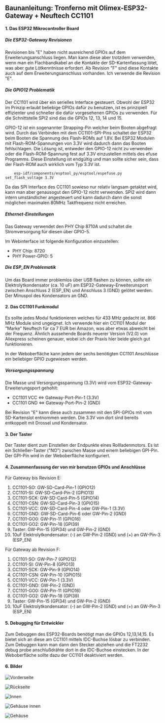 ##  Baunanleitung: Tronferno mit Olimex-ESP32-Gateway + Neuftech CC1101


#### 1. Das ESP32 Mikrocontroller Board

##### Die ESP32-Gateway Revisionen

Revisionen bis "E" haben nicht ausreichend GPIOs auf dem Erweiterungsanschluss liegen. Man kann diese aber trotzdem verwenden, wenn man ein Flachbandkabel an die Kontakte der SD-Kartenfassung lötet, was aber gute Lötkenntnisse erfordert.  Ab Revision "F" sind diese Kontakte auch auf dem Erweiterungsanschluss vorhanden.  Ich verwende die Revision "E".

##### Die GPIO12 Problematik

Der CC1101 wird über ein serielles Interface gesteuert. Obwohl der ESP32 im Prinzip erlaubt beliebige GPIOs dafür zu benutzen, ist es prinzipiell effizienter und schneller die dafür vorgesehenen GPIOs zu verwenden. Für die Schnittstelle SPI2 sind das die GPIOs 12, 13, 14 und 15.

GPIO-12 ist ein sogenannter Strapping-Pin welcher beim Booten abgefragt wird.  Durch das Verbinden mit dem CC1101-SPI-Pins schaltet der ESP32 beim Booten die Spannung des Flash-ROMs auf 1.8V. Bei ESP32 Modulen mit Flash-ROM-Spannungen von 3.3V wird dadurch dann das Booten fehlschlagen.  Die Lösung ist, entweder den GPIO-12 nicht zu verwenden oder die Flash-ROM-Spannung fest auf 3.3V einzustellen mittels des efuse Programms. Diese Einstellung ist endgültig und man sollte sicher sein, dass der Flash-ROM auch wirklich vom Typ 3.3V ist.

```
    esp-idf/components/esptool_py/esptool/espefuse.py set_flash_voltage 3.3V
```
 
Da das SPI Interface des CC1101 sowieso nur relativ langsam getaktet wird, kann man aber genausogut den GPIO-12 nicht verwenden. SPI2 wird dann intern umständlicher angesteuert und kann dadurch dann die sonst möglichen maximalen 80MHz Taktfrequenz nicht erreichen.


##### Ethernet-Einstellungen

Das Gateway verwendet den PHY Chip 8710A und schaltet die Stromversorgung für diesen über GPIO-5.
 
Im Webinterface ist folgende Konfiguration einzustellen:
  * PHY Chip: 8720
  * PHY Power-GPIO: 5
 
##### Die ESP_EN Problematik

Um das Board immer problemlos über USB flashen zu können, sollte ein Elektrolytkondensator (ca. 10 uF) am ESP32-Gateway-Erweiterunsport zwischen Anschluss 2 (ESP_EN) und Anschluss 3 (GND) gelötet werden. Der Minuspol des Kondensators an GND. 


#### 2. Das CC1101 Funkmodul

Es sollte jedes Modul funktionieren welches für 433 MHz gedacht ist. 866 MHz Module sind ungeignet.
Ich verwende hier ein CC1101 Modul der "Marke" Neuftech für ca 7 EUR bei Amazon, was aber etwas abweicht bei der Frequenz.
Ähnlich aussehende Boards neuerer Version (V2.0) von Aliexpress scheinen genauer, wobei ich  der Praxis hier beide gleich gut funktionieren.
 

In der Weboberfläche kann jedem der sechs benötigten CC1101 Anschlüsse ein beliebiger GPIO zugewiesen werden.

##### Versorgungsspannung

Die Masse und Versorgungsspannung (3.3V) wird vom ESP32-Gateway-Erweiterungsport gehohlt:
  * CC1101 VCC <=> Gateway-Port-Pin-1 (3.3V)
  * CC1101 GND <=> Gateway-Port-Pin-2 (GND)
  
Bei Revision "E" kann diese auch zusammen mit den SPI-GPIOs mit vom SD-Kartenslot entnommen werden. Die 3.3V von dort sind bereits entkoppelt mit Drossel und Kondensator.

#### 3. Der Taster

Der Taster dient zum Einstellen der Endpunkte eines Rollladenmotors.
Es ist ein Schließer-Taster ("NO") zwischen Masse und einem beliebigen GPI-Pin.  Der GPI-Pin wird in der Weboberfläche konfiguriert.


#### 4. Zusammenfassung der von mir benutzen GPIOs und Anschlüsse

Für Gateway bis Revision E:
   1. CC1101-SO: GW-SD-Card-Pin-1 (GPIO12)
   1. CC1101-SI: GW-SD-Card-Pin-2 (GPIO13)
   1. CC1101-SCK: GW-SD-Card-Pin-5 (GPIO14)
   1. CC1101-CSN: GW-SD-Card-Pin-3 (GPIO15)
   1. CC1101-VCC: GW-SD-Card-Pin-4  oder GW-Pin-1 (3.3V)
   1. CC1101-GND: GW-SD-Card-Pin-6  oder GW-Pin-2 (GND)
   1. CC1101-GO0: GW-Pin-11 (GPIO16)
   1. CC1101-GO2: GW-Pin-18 (GPI39)
   1. Taster: GW-Pin-15 (GPI34) und GW-Pin-2 (GND)
   1. 10uF Elektrolytkondensator: (-) an GW-Pin-2 (GND) und (+) an GW-Pin-3 (ESP_EN)

Für Gateway ab Revision F:
   1. CC1101-SO: GW-Pin-7 (GPIO12)
   1. CC1101-SI: GW-Pin-8 (GPIO13)
   1. CC1101-SCK: GW-Pin-9 (GPIO14)
   1. CC1101-CSN: GW-Pin-10 (GPIO15)
   1. CC1101-VCC: GW-Pin-1 (3.3V)
   1. CC1101-GND: GW-Pin-2 (GND)
   1. CC1101-GO0: GW-Pin-11 (GPIO16)
   1. CC1101-GO2: GW-Pin-18 (GPI39)
   1. Taster: GW-Pin-15 (GPI34) und GW-Pin-2 (GND)
   1. 10uF Elektrolytkondensator: (-) an GW-Pin-2 (GND) und (+) an GW-Pin-3 (ESP_EN)
   
   
#### 5. Debugging für Entwickler

Zum Debuggen des ESP32-Boards benötigt man die GPIOs 12,13,14,15. Es bietet sich an diese am CC1101 mittels IDC-Buchse lösbar zu verbinden. Zum Debuggen kann man dann den Stecker abziehen und die FT2232 debug probe anschlußdrähte dort in die IDC-Buchse einstecken. In der Weboberfläche sollte dazu der CC1101 deaktiviert werden.


#### 6. Bilder

![Vorderseite](img/gwcc/tfmcu2_front.jpg)

![Rückseite](img/gwcc/tfmcu2_back.jpg)

![Innen](img/gwcc/tfmcu_inside.jpg)

![Gehäuse innen](img/gwcc/tfmcu_case_inside.jpg)

![Gehäuse](img/gwcc/tfmcu_case.jpg)
